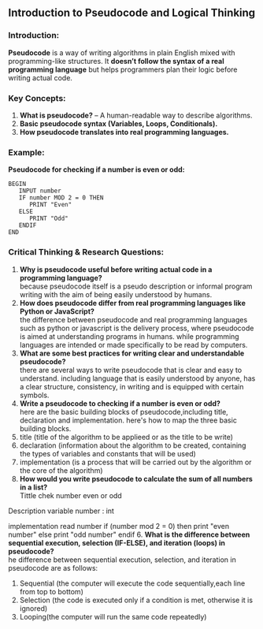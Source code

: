 ## **Introduction to Pseudocode and Logical Thinking**  
### **Introduction:**  
**Pseudocode** is a way of writing algorithms in plain English mixed with programming-like structures. It **doesn’t follow the syntax of a real programming language** but helps programmers plan their logic before writing actual code.

### **Key Concepts:**  
1. **What is pseudocode?** – A human-readable way to describe algorithms.  
2. **Basic pseudocode syntax (Variables, Loops, Conditionals).**  
3. **How pseudocode translates into real programming languages.**

### **Example:**  
**Pseudocode for checking if a number is even or odd:**  
```
BEGIN  
   INPUT number  
   IF number MOD 2 = 0 THEN  
      PRINT "Even"  
   ELSE  
      PRINT "Odd"  
   ENDIF  
END  
```

### **Critical Thinking & Research Questions:**  
1. **Why is pseudocode useful before writing actual code in a programming language?**  
because pseudocode itself is a pseudo description or informal program writing with the aim of being easily understood by humans.
2. **How does pseudocode differ from real programming languages like Python or JavaScript?**  
the difference between pseudocode and real programming languages such as python or javascript is the delivery process, where pseudocode is aimed at understanding programs in humans. while programming languages are intended or made specifically to be read by computers.
3. **What are some best practices for writing clear and understandable pseudocode?**  
there are several ways to write pseudocode that is clear and easy to understand. including language that is easily understood by anyone, has a clear structure, consistency, in writing and is equipped with certain symbols.
4. **Write a pseudocode to checking if a number is even or odd?**  
here are the basic building blocks of pseudocode,including title, declaration and implementation.
here's how to map the three basic building blocks.
1. title (title of the algorithm to be applieed or as the title to be write)
2. declaration (information about the algorithm to be created, containing the types of variables and constants that will be used)
3. implementation (is a process that will be carried out by the algorithm or the core of the algorithm)
5. **How would you write pseudocode to calculate the sum of all numbers in a list?**  
Tittle 
 chek number even or odd

Description
variable number : int

implementation
read number
if (number  mod 2 = 0) then
    print "even number"
else
    print "odd number"
endif
6. **What is the difference between sequential execution, selection (IF-ELSE), and iteration (loops) in pseudocode?**  
he difference between sequential execution, selection, and iteration in pseudocode are as follows:
1. Sequential (the computer will execute the code sequentially,each line from top to bottom)
2. Selection (the code is executed only if a condition is met, otherwise it is ignored)
3. Looping(the computer will run the same code repeatedly)
